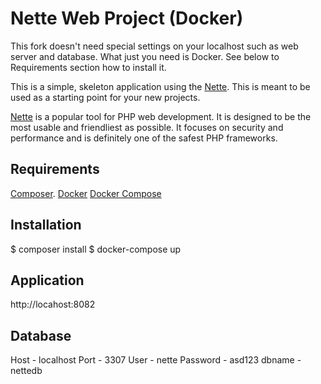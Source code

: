 Nette Web Project (Docker)
=================

This fork doesn't need special settings on your localhost such as web server and database. What just you need is Docker. See below to Requirements section how to install it. 

This is a simple, skeleton application using the [Nette](https://nette.org). This is meant to
be used as a starting point for your new projects.

[Nette](https://nette.org) is a popular tool for PHP web development.
It is designed to be the most usable and friendliest as possible. It focuses
on security and performance and is definitely one of the safest PHP frameworks.

Requirements
------------

[Composer](https://doc.nette.org/composer).
[Docker](https://docs.docker.com/engine/installation/)
[Docker Compose](https://docs.docker.com/compose/)


Installation
------------

$ composer install
$ docker-compose up


Application
----------------

http://locahost:8082


Database
----------------
Host - localhost
Port -  3307
User - nette
Password - asd123
dbname - nettedb


